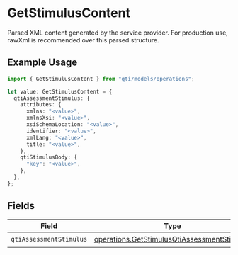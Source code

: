# GetStimulusContent

Parsed XML content generated by the service provider. For production use, rawXml is recommended over this parsed structure.

## Example Usage

```typescript
import { GetStimulusContent } from "qti/models/operations";

let value: GetStimulusContent = {
  qtiAssessmentStimulus: {
    attributes: {
      xmlns: "<value>",
      xmlnsXsi: "<value>",
      xsiSchemaLocation: "<value>",
      identifier: "<value>",
      xmlLang: "<value>",
      title: "<value>",
    },
    qtiStimulusBody: {
      "key": "<value>",
    },
  },
};
```

## Fields

| Field                                                                                                      | Type                                                                                                       | Required                                                                                                   | Description                                                                                                |
| ---------------------------------------------------------------------------------------------------------- | ---------------------------------------------------------------------------------------------------------- | ---------------------------------------------------------------------------------------------------------- | ---------------------------------------------------------------------------------------------------------- |
| `qtiAssessmentStimulus`                                                                                    | [operations.GetStimulusQtiAssessmentStimulus](../../models/operations/getstimulusqtiassessmentstimulus.md) | :heavy_check_mark:                                                                                         | N/A                                                                                                        |